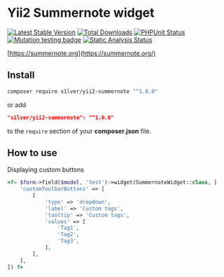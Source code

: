 # Yii2 Summernote widget

[![Latest Stable Version](http://poser.pugx.org/s1lver/yii2-summernote/v)](https://packagist.org/packages/s1lver/yii2-summernote)
[![Total Downloads](http://poser.pugx.org/s1lver/yii2-summernote/downloads)](https://packagist.org/packages/s1lver/yii2-summernote)
[![PHPUnit Status](https://github.com/s1lver/yii2-summernote/actions/workflows/tests.yml/badge.svg)](https://github.com/s1lver/yii2-summernote/actions)
[![Mutation testing badge](https://img.shields.io/endpoint?style=flat&url=https%3A%2F%2Fbadge-api.stryker-mutator.io%2Fgithub.com%2Fs1lver%2Fsummernote%2Fdevelop)](https://dashboard.stryker-mutator.io/reports/github.com/s1lver/summernote/develop)
[![Static Analysis Status](https://github.com/s1lver/yii2-summernote/actions/workflows/psalm.yml/badge.svg)](https://github.com/s1lver/yii2-summernote/actions)

[https://summernote.org](https://summernote.org/)

## Install

```bash
composer require s1lver/yii2-summernote "^1.0.0"
```

or add

```json
"s1lver/yii2-summernote": "^1.0.0"
```

to the `require` section of your **composer.json** file.

## How to use
Displaying custom buttons

```php
<?= $form->field($model, 'test')->widget(SummernoteWidget::class, [
    'customToolbarButtons' => [
        [
            'type' => 'dropdown',
            'label' => 'Custom tags',
            'tooltip' => 'Custom tags',
            'values' => [
                'Tag1',
                'Tag2',
                'Tag3',
            ],
        ],
    ],
]) ?>
```